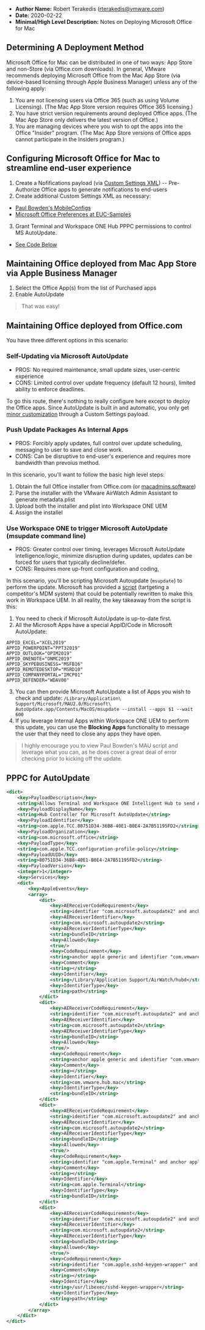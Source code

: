 * **Author Name:**  Robert Terakedis (rterakedis@vmware.com)
* **Date:**  2020-02-22
* **Minimal/High Level Description:**    Notes on Deploying Microsoft Office for Mac

## Determining A Deployment Method
<!-- Summary Start -->
Microsoft Office for Mac can be distributed in one of two ways:  App Store and non-Store (via Office.com downloads).  In general, VMware recommends deploying Microsoft Office from the Mac App Store (via device-based licensing through Apple Business Manager) unless any of the following apply: 
<!-- Summary End -->
1. You are not licensing users via Office 365 (such as using Volume Licensing).   (The Mac App Store version requires Office 365 licensing.)
2. You have strict version requirements around deployed Office apps.   (The Mac App Store only delivers the latest version of Office.)
3. You are managing devices where you wish to opt the apps into the Office "Insider" program.  (The Mac App Store versions of Office apps cannot participate in the Insiders program.)

## Configuring Microsoft Office for Mac to streamline end-user experience

1. Create a Nofifications payload (via [Custom Settings XML](https://aka.ms/office-notifications-payload)) -- Pre-Authorize Office apps to generate notifications to end-users
2. Create additional Custom Settings XML as necessary:
  - [Paul Bowden's MobileConfigs](https://github.com/pbowden-msft/MobileConfigs)
  - [Microsoft Office Preferences at EUC-Samples](https://github.com/vmware-samples/euc-samples/blob/master/macOS-Samples/CustomXMLProfiles/Microsoft%20Office%202016/Microsoft-Office-2016.md)
3. Grant Terminal and Workspace ONE Hub PPPC permissions to control MS AutoUpdate. 
  - [See Code Below](#PPPC-for-AutoUpdate)

## Maintaining Office deployed from Mac App Store via Apple Business Manager

1. Select the Office App(s) from the list of Purchased apps
2. Enable AutoUpdate

> That was easy!

## Maintaining Office deployed from Office.com

You have three different options in this scenario:

### Self-Updating via Microsoft AutoUpdate

* PROS:  No required maintenance, small update sizes, user-centric experience
* CONS:  Limited control over update frequency (default 12 hours), limited ability to enforce deadlines.

To go this route, there's nothing to really configure here except to deploy the Office apps.   Since AutoUpdate is built in and automatic, you only get [minor customization](https://github.com/vmware-samples/euc-samples/blob/master/macOS-Samples/CustomXMLProfiles/Microsoft%20Office%202016/Microsoft-Office-2016.md) through a Custom Settings payload.

### Push Update Packages As Internal Apps

* PROS: Forcibly apply updates, full control over update scheduling, messaging to user to save and close work.
* CONS:  Can be disruptive to end-user's experience and requires more bandwidth than prevoius method.

In this scenario, you'll want to follow the basic high level steps: 

1. Obtain the full Office installer from Office.com (or [macadmins.software](https://macadmins.software))
2. Parse the installer with the VMware AirWatch Admin Assistant to generate metadata.plist
3. Upload both the installer and plist into Workspace ONE UEM
4. Assign the installel

### Use Workspace ONE to trigger Microsoft AutoUpdate (msupdate command line)

* PROS: Greater control over timing, leverages Microsoft AutoUpdate intelligence/logic, minimize disruption during updates, updates can be forced for users that typically decline/defer.
* CONS: Requires more up-front configuration and coding, 

In this scenario, you'll be scripting Microsoft Autoupdate (`msupdate`) to perform the update.  Microsoft has provided a [script](https://github.com/pbowden-msft/msupdatehelper/blob/master/MSUpdateTrigger.sh) (tartgeting a competitor's MDM system) that could be potentially rewritten to make this work in Workspace UEM.  In all reality, the key takeaway from the script is this:

1. You need to check if Microsoft AutoUpdate is up-to-date first.
2. All the Microsoft Apps have a special AppID/Code in Microsoft AutoUpdate:

```APPID_WORD="MSWD2019"
APPID_EXCEL="XCEL2019"
APPID_POWERPOINT="PPT32019"
APPID_OUTLOOK="OPIM2019"
APPID_ONENOTE="ONMC2019"
APPID_SKYPEBUSINESS="MSFB16"
APPID_REMOTEDESKTOP="MSRD10"
APPID_COMPANYPORTAL="IMCP01"
APPID_DEFENDER="WDAV00"
```

3. You can then provide Microsoft AutoUpdate a list of Apps you wish to check and update: `/Library/Application\ Support/Microsoft/MAU2.0/Microsoft\ AutoUpdate.app/Contents/MacOS/msupdate --install --apps $1 --wait 600`
4. If you leverage Internal Apps within Workspace ONE UEM to perform this update, you can use the **Blocking Apps** functionality to message the user that they need to close any apps they have open.

> I highly encourage you to view Paul Bowden's MAU script and leverage what you can, as he does cover a great deal of error checking prior to kicking off the update.


## PPPC for AutoUpdate

```XML
<dict>
    <key>PayloadDescription</key>
    <string>Allows Terminal and Workspace ONE Intelligent Hub to send Apple events to Microsoft AutoUpdate</string>
    <key>PayloadDisplayName</key>
    <string>Hub Controller for Microsoft AutoUpdate</string>
    <key>PayloadIdentifier</key>
    <string>com.apple.TCC.80751D34-36B8-40E1-B0E4-2A7B51195FD2</string>
    <key>PayloadOrganization</key>
    <string>com.microsoft.office</string>
    <key>PayloadType</key>
    <string>com.apple.TCC.configuration-profile-policy</string>
    <key>PayloadUUID</key>
    <string>80751D34-36B8-40E1-B0E4-2A7B51195FD2</string>
    <key>PayloadVersion</key>
    <integer>1</integer>
    <key>Services</key>
    <dict>
        <key>AppleEvents</key>
        <array>
            <dict>
                <key>AEReceiverCodeRequirement</key>
                <string>identifier "com.microsoft.autoupdate2" and anchor apple generic and certificate 1[field.1.2.840.113635.100.6.2.6] /* exists */ and certificate leaf[field.1.2.840.113635.100.6.1.13] /* exists */ and certificate leaf[subject.OU] = UBF8T346G9</string>
                <key>AEReceiverIdentifier</key>
                <string>com.microsoft.autoupdate2</string>
                <key>AEReceiverIdentifierType</key>
                <string>bundleID</string>
                <key>Allowed</key>
                <true/>
                <key>CodeRequirement</key>
                <string>anchor apple generic and identifier "com.vmware.uem.hubd" and (certificate leaf[field.1.2.840.113635.100.6.1.9] /* exists */ or certificate 1[field.1.2.840.113635.100.6.2.6] /* exists */ and certificate leaf[field.1.2.840.113635.100.6.1.13] /* exists */ and certificate leaf[subject.OU] = S2ZMFGQM93)</string>
                <key>Comment</key>
                <string></string>
                <key>Identifier</key>
                <string>/Library/Application Support/AirWatch/hubd</string>
                <key>IdentifierType</key>
                <string>path</string>
            </dict>
            <dict>
                <key>AEReceiverCodeRequirement</key>
                <string>identifier "com.microsoft.autoupdate2" and anchor apple generic and certificate 1[field.1.2.840.113635.100.6.2.6] /* exists */ and certificate leaf[field.1.2.840.113635.100.6.1.13] /* exists */ and certificate leaf[subject.OU] = UBF8T346G9</string>
                <key>AEReceiverIdentifier</key>
                <string>com.microsoft.autoupdate2</string>
                <key>AEReceiverIdentifierType</key>
                <string>bundleID</string>
                <key>Allowed</key>
                <true/>
                <key>CodeRequirement</key>
                <string>anchor apple generic and identifier "com.vmware.hub.mac" and (certificate leaf[field.1.2.840.113635.100.6.1.9] /* exists */ or certificate 1[field.1.2.840.113635.100.6.2.6] /* exists */ and certificate leaf[field.1.2.840.113635.100.6.1.13] /* exists */ and certificate leaf[subject.OU] = S2ZMFGQM93)</string>
                <key>Comment</key>
                <string></string>
                <key>Identifier</key>
                <string>com.vmware.hub.mac</string>
                <key>IdentifierType</key>
                <string>bundleID</string>
            </dict>
            <dict>
                <key>AEReceiverCodeRequirement</key>
                <string>identifier "com.microsoft.autoupdate2" and anchor apple generic and certificate 1[field.1.2.840.113635.100.6.2.6] /* exists */ and certificate leaf[field.1.2.840.113635.100.6.1.13] /* exists */ and certificate leaf[subject.OU] = UBF8T346G9</string>
                <key>AEReceiverIdentifier</key>
                <string>com.microsoft.autoupdate2</string>
                <key>AEReceiverIdentifierType</key>
                <string>bundleID</string>
                <key>Allowed</key>
                <true/>
                <key>CodeRequirement</key>
                <string>identifier "com.apple.Terminal" and anchor apple</string>
                <key>Comment</key>
                <string></string>
                <key>Identifier</key>
                <string>com.apple.Terminal</string>
                <key>IdentifierType</key>
                <string>bundleID</string>
            </dict>
            <dict>
                <key>AEReceiverCodeRequirement</key>
                <string>identifier "com.microsoft.autoupdate2" and anchor apple generic and certificate 1[field.1.2.840.113635.100.6.2.6] /* exists */ and certificate leaf[field.1.2.840.113635.100.6.1.13] /* exists */ and certificate leaf[subject.OU] = UBF8T346G9</string>
                <key>AEReceiverIdentifier</key>
                <string>com.microsoft.autoupdate2</string>
                <key>AEReceiverIdentifierType</key>
                <string>bundleID</string>
                <key>Allowed</key>
                <true/>
                <key>CodeRequirement</key>
                <string>identifier "com.apple.sshd-keygen-wrapper" and anchor apple</string>
                <key>Comment</key>
                <string></string>
                <key>Identifier</key>
                <string>/usr/libexec/sshd-keygen-wrapper</string>
                <key>IdentifierType</key>
                <string>path</string>
            </dict>
        </array>
    </dict>
</dict>
```
